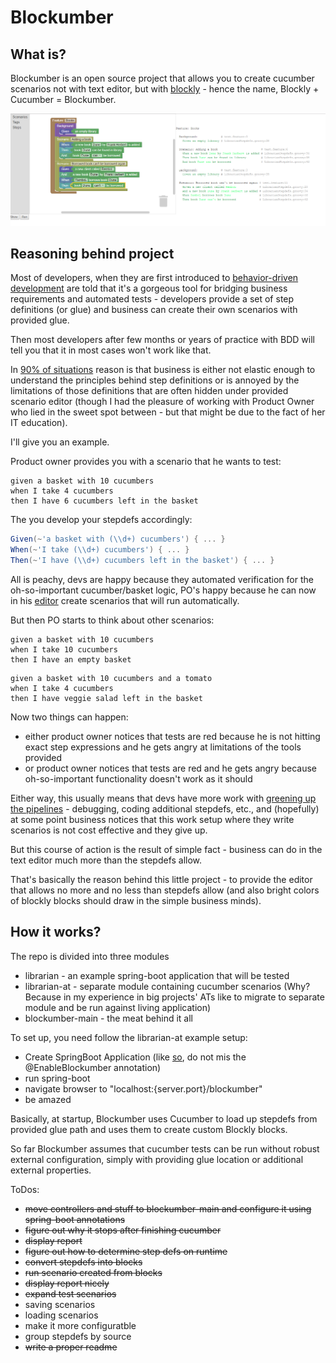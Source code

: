 # Blockumber

## What is?

Blockumber is an open source project that allows you to create cucumber scenarios not with text editor, but with [blockly] - hence the name, Blockly + Cucumber = Blockumber.

![Alt text](/blockumber.png?raw=true "Blockumber in action")

## Reasoning behind project

Most of developers, when they are first introduced to [behavior-driven development] are told that it's a gorgeous tool for bridging business requirements and automated tests - developers provide a set of step definitions (or glue) and business can create their own scenarios with provided glue.

Then most developers after few months or years of practice with BDD will tell you that it in most cases won't work like that.

In [90% of situations] reason is that business is either not elastic enough to understand the principles behind step definitions or is annoyed by the limitations of those definitions that are often hidden under provided scenario editor (though I had the pleasure of working with Product Owner who lied in the sweet spot between - but that might be due to the fact of her IT education).

I'll give you an example.

Product owner provides you with a scenario that he wants to test:
```
given a basket with 10 cucumbers
when I take 4 cucumbers
then I have 6 cucumbers left in the basket
```

The you develop your stepdefs accordingly:
```groovy
Given(~'a basket with (\\d+) cucumbers') { ... }
When(~'I take (\\d+) cucumbers') { ... }
Then(~'I have (\\d+) cucumbers left in the basket') { ... }
```
All is peachy, devs are happy because they automated verification for the oh-so-important cucumber/basket logic, PO's happy because he can now in his [editor] create scenarios that will run automatically.

But then PO starts to think about other scenarios:
```
given a basket with 10 cucumbers
when I take 10 cucumbers
then I have an empty basket
```

```
given a basket with 10 cucumbers and a tomato
when I take 4 cucumbers
then I have veggie salad left in the basket
```

Now two things can happen:
* either product owner notices that tests are red because he is not hitting exact step expressions and he gets angry at limitations of the tools provided
* or product owner notices that tests are red and he gets angry because oh-so-important functionality doesn't work as it should

Either way, this usually means that devs have more work with [greening up the pipelines] - debugging, coding additional stepdefs, etc., and (hopefully) at some point business notices that this work setup where they write scenarios is not cost effective and they give up.

But this course of action is the result of simple fact - business can do in the text editor much more than the stepdefs allow.

That's basically the reason behind this little project - to provide the editor that allows no more and no less than stepdefs allow (and also bright colors of blockly blocks should draw in the simple business minds).

## How it works?

The repo is divided into three modules
* librarian - an example spring-boot application that will be tested
* librarian-at - separate module containing cucumber scenarios (Why? Because in my experience in big projects' ATs like to migrate to separate module and be run against living application)
* blockumber-main - the meat behind it all

To set up, you need follow the librarian-at example setup:
* Create SpringBoot Application (like [so], do not mis the @EnableBlockumber annotation)
* run spring-boot
* navigate browser to "localhost:{server.port}/blockumber"
* be amazed

Basically, at startup, Blockumber uses Cucumber to load up stepdefs from provided glue path and uses them to create custom Blockly blocks. 

So far Blockumber assumes that cucumber tests can be run without robust external configuration, simply with providing glue location or additional external properties.

ToDos:
* ~~move controllers and stuff to blockumber-main and configure it using spring-boot annotations~~
* ~~figure out why it stops after finishing cucumber~~
* ~~display report~~
* ~~figure out how to determine step defs on runtime~~
* ~~convert stepdefs into blocks~~
* ~~run scenario created from blocks~~
* ~~display report nicely~~
* ~~expand test scenarios~~
* saving scenarios
* loading scenarios
* make it more configuratble
* group stepdefs by source
* ~~write a proper readme~~

[blockly]: https://developers.google.com/blockly
[behavior-driven development]: https://en.wikipedia.org/wiki/Behavior-driven_development
[90% of situations]: http://dilbert.com/strip/2008-05-08
[editor]: https://en.wikipedia.org/wiki/Microsoft_Notepad
[greening up the pipelines]: http://www.liquid-roof.com/images/painting2.jpg
[so]: https://github.com/RemboL/blockumber/blob/master/librarian-at/src/main/java/pl/rembol/librarian/at/Application.java